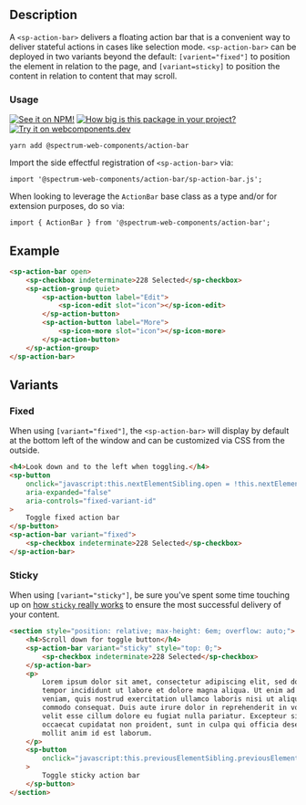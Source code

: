 ## Description

A `<sp-action-bar>` delivers a floating action bar that is a convenient way to deliver stateful actions in cases like selection mode. `<sp-action-bar>` can be deployed in two variants beyond the default: `[varient="fixed"]` to position the element in relation to the page, and `[variant=sticky]` to position the content in relation to content that may scroll.

### Usage

[![See it on NPM!](https://img.shields.io/npm/v/@spectrum-web-components/action-bar?style=for-the-badge)](https://www.npmjs.com/package/@spectrum-web-components/action-bar)
[![How big is this package in your project?](https://img.shields.io/bundlephobia/minzip/@spectrum-web-components/action-bar?style=for-the-badge)](https://bundlephobia.com/result?p=@spectrum-web-components/action-bar)
[![Try it on webcomponents.dev](https://img.shields.io/badge/Try%20it%20on-webcomponents.dev-green?style=for-the-badge)](https://webcomponents.dev/edit/collection/fO75441E1Q5ZlI0e9pgq/Tqvpr5Yolj9drzPab26O/src/index.ts)

```
yarn add @spectrum-web-components/action-bar
```

Import the side effectful registration of `<sp-action-bar>` via:

```
import '@spectrum-web-components/action-bar/sp-action-bar.js';
```

When looking to leverage the `ActionBar` base class as a type and/or for extension purposes, do so via:

```
import { ActionBar } from '@spectrum-web-components/action-bar';
```

## Example

```html
<sp-action-bar open>
    <sp-checkbox indeterminate>228 Selected</sp-checkbox>
    <sp-action-group quiet>
        <sp-action-button label="Edit">
            <sp-icon-edit slot="icon"></sp-icon-edit>
        </sp-action-button>
        <sp-action-button label="More">
            <sp-icon-more slot="icon"></sp-icon-more>
        </sp-action-button>
    </sp-action-group>
</sp-action-bar>
```

## Variants

### Fixed

When using `[variant="fixed"]`, the `<sp-action-bar>` will display by default at the bottom left of the window and can be customized via CSS from the outside.

```html
<h4>Look down and to the left when toggling.</h4>
<sp-button
    onclick="javascript:this.nextElementSibling.open = !this.nextElementSibling.open; this.setAttribute('aria-expanded', this.nextElementSibling.open);"
    aria-expanded="false"
    aria-controls="fixed-variant-id"
>
    Toggle fixed action bar
</sp-button>
<sp-action-bar variant="fixed">
    <sp-checkbox indeterminate>228 Selected</sp-checkbox>
</sp-action-bar>
```

### Sticky

When using `[variant="sticky"]`, be sure you've spent some time touching up on [how `sticky` really works](https://medium.com/@elad/css-position-sticky-how-it-really-works-54cd01dc2d46) to ensure the most successful delivery of your content.

```html
<section style="position: relative; max-height: 6em; overflow: auto;">
    <h4>Scroll down for toggle button</h4>
    <sp-action-bar variant="sticky" style="top: 0;">
        <sp-checkbox indeterminate>228 Selected</sp-checkbox>
    </sp-action-bar>
    <p>
        Lorem ipsum dolor sit amet, consectetur adipiscing elit, sed do eiusmod
        tempor incididunt ut labore et dolore magna aliqua. Ut enim ad minim
        veniam, quis nostrud exercitation ullamco laboris nisi ut aliquip ex ea
        commodo consequat. Duis aute irure dolor in reprehenderit in voluptate
        velit esse cillum dolore eu fugiat nulla pariatur. Excepteur sint
        occaecat cupidatat non proident, sunt in culpa qui officia deserunt
        mollit anim id est laborum.
    </p>
    <sp-button
        onclick="javascript:this.previousElementSibling.previousElementSibling.open = !this.previousElementSibling.previousElementSibling.open;"
    >
        Toggle sticky action bar
    </sp-button>
</section>
```
